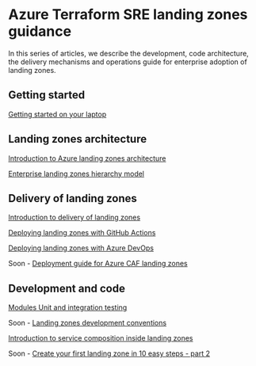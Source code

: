 # Azure Terraform SRE landing zones guidance

In this series of articles, we describe the development, code architecture, the delivery mechanisms and operations guide for enterprise adoption of landing zones.

## Getting started

[Getting started on your laptop](./getting_started/getting_started.md)

## Landing zones architecture

[Introduction to Azure landing zones architecture](./code_architecture/intro_architecture.md)

[Enterprise landing zones hierarchy model](./code_architecture/hierarchy.md)

## Delivery of landing zones

[Introduction to delivery of landing zones](./delivery/delivery_landingzones.md)

[Deploying landing zones with GitHub Actions](./delivery/intro_ci_gha.md)

[Deploying landing zones with Azure DevOps](./delivery/intro_ci_ado.md)

Soon - [Deployment guide for Azure CAF landing zones]()

## Development and code

[Modules Unit and integration testing](./test/unit_test.md)

Soon - [Landing zones development conventions]()

[Introduction to service composition inside landing zones](./code_architecture/service_composition.md)

Soon - [Create your first landing zone in 10 easy steps - part 2]()
